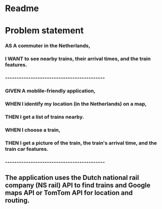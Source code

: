 # Readme


# Problem statement

### **AS A** commuter in the Netherlands,
### **I WANT** to see nearby trains, their arrival times, and the train features.
### -------------------------------------------

### **GIVEN** A moblile-friendly application,
### **WHEN** I identify my location (in the Netherlands) on a map,
### **THEN** I get a list of trains nearby.  
### **WHEN** I choose a train,
### **THEN** I get a picture of the train, the train's arrival time, and the train car features. 
### -------------------------------------------
## The application uses the Dutch national rail company (NS rail) API to find trains and Google maps API or TomTom API for location and routing.


